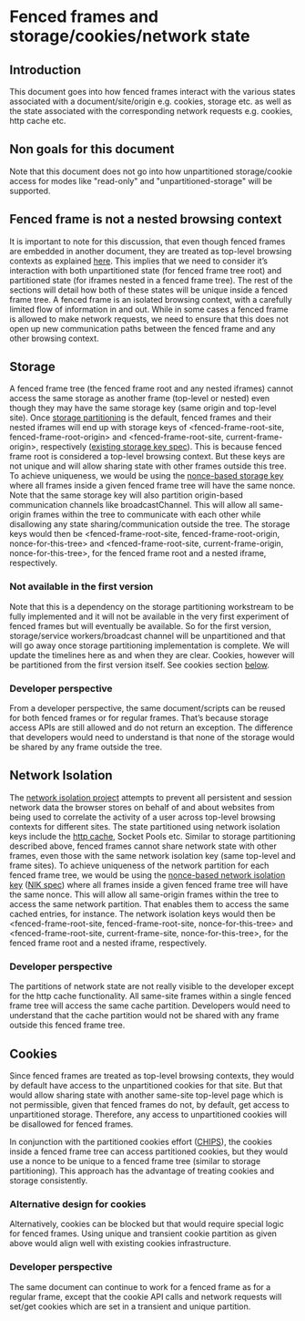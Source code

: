 # Fenced frames and storage/cookies/network state


## Introduction

This document goes into how fenced frames interact with the various states associated with a document/site/origin e.g. cookies, storage etc. as well as the state associated with the corresponding network requests e.g. cookies, http cache etc. 

## Non goals for this document

Note that this document does not go into how unpartitioned storage/cookie access for modes like "read-only" and "unpartitioned-storage" will be supported.


## Fenced frame is not a nested browsing context

It is important to note for this discussion, that even though fenced frames are embedded in another document, they are treated as top-level browsing contexts as explained [here](https://github.com/shivanigithub/fenced-frame#fenced-frame-api). This implies that we need to consider it’s interaction with both unpartitioned state (for fenced frame tree root) and partitioned state (for iframes nested in a fenced frame tree). The rest of the sections will detail how both of these states will be unique inside a fenced frame tree. A fenced frame is an isolated browsing context, with a carefully limited flow of information in and out.  While in some cases a fenced frame is allowed to make network requests, we need to ensure that this does not open up new communication paths between the fenced frame and any other browsing context.


## Storage

A fenced frame tree (the fenced frame root and any nested iframes) cannot access the same storage as another frame (top-level or nested) even though they may have the same storage key (same origin and top-level site). Once [storage partitioning](https://github.com/wanderview/quota-storage-partitioning/blob/main/explainer.md) is the default, fenced frames and their nested iframes will end up with storage keys of &lt;fenced-frame-root-site, fenced-frame-root-origin> and &lt;fenced-frame-root-site, current-frame-origin>, respectively ([existing storage key spec](https://storage.spec.whatwg.org/#storage-keys)). This is because fenced frame root is considered a top-level browsing context. But these keys are not unique and will allow sharing state with other frames outside this tree. To achieve uniqueness, we would be using the [nonce-based storage key](https://source.chromium.org/chromium/chromium/src/+/main:third_party/blink/public/common/storage_key/storage_key.h;l=33?q=StorageKey::CreateWithNonce&sq=&ss=chromium) where all frames inside a given fenced frame tree will have the same nonce. Note that the same storage key will also partition origin-based communication channels like broadcastChannel. This will allow all same-origin frames within the tree to communicate with each other while disallowing any state sharing/communication outside the tree. The storage keys would then be &lt;fenced-frame-root-site, fenced-frame-root-origin, nonce-for-this-tree> and &lt;fenced-frame-root-site, current-frame-origin, nonce-for-this-tree>, for the fenced frame root and a nested iframe, respectively.

### Not available in the first version
Note that this is a dependency on the storage partitioning workstream to be fully implemented and it will not be available in the very first experiment of fenced frames but will eventually be available. So for the first version, storage/service workers/broadcast channel will be unpartitioned and that will go away once storage partitioning implementation is complete. We will update the timelines here as and when they are clear.
Cookies, however will be partitioned from the first version itself. See cookies section [below](https://github.com/WICG/fenced-frame/edit/master/explainer/storage_cookies_network_state.md#cookies).


### Developer perspective

From a developer perspective, the same document/scripts can be reused for both fenced frames or for regular frames. That’s because storage access APIs are still allowed and do not return an exception. The difference that developers would need to understand is that none of the storage would be shared by any frame outside the tree.   


## Network Isolation

The [network isolation project](https://docs.google.com/document/d/1V8sFDCEYTXZmwKa_qWUfTVNAuBcPsu6FC0PhqMD6KKQ/edit?usp=sharing) attempts to prevent all persistent and session network data the browser stores on behalf of and about websites from being used to correlate the activity of a user across top-level browsing contexts for different sites. The state partitioned using network isolation keys include the [http cache](https://github.com/shivanigithub/http-cache-partitioning),  Socket Pools etc. Similar to storage partitioning described above, fenced frames cannot share network state with other frames, even those with the same network isolation key (same top-level and frame sites). To achieve uniqueness of the network partition for each fenced frame tree, we would be using the [nonce-based network isolation key](https://chromium-review.googlesource.com/c/chromium/src/+/3015842) ([NIK spec](https://fetch.spec.whatwg.org/#network-partition-keys)) where all frames inside a given fenced frame tree will have the same nonce. This will allow all same-origin frames within the tree to access the same network partition. That enables them to access the same cached entries, for instance. The network isolation keys would then be &lt;fenced-frame-root-site, fenced-frame-root-site, nonce-for-this-tree> and &lt;fenced-frame-root-site, current-frame-site, nonce-for-this-tree>, for the fenced frame root and a nested iframe, respectively.


### Developer perspective

The partitions of network state are not really visible to the developer except for the http cache functionality. All same-site frames within a single fenced frame tree will access the same cache partition. Developers would need to understand that the cache partition would not be shared with any frame outside this fenced frame tree.     


## Cookies

Since fenced frames are treated as top-level browsing contexts, they would by default have access to the unpartitioned cookies for that site. But that would allow sharing state with another same-site top-level page which is not permissible, given that fenced frames do not, by default, get access to unpartitioned storage. Therefore, any access to unpartitioned cookies will be disallowed for fenced frames. 

In conjunction with the partitioned cookies effort ([CHIPS](https://github.com/WICG/CHIPS)), the cookies inside a fenced frame tree can access partitioned cookies, but they would use a nonce to be unique to a fenced frame tree (similar to storage partitioning). This approach has the advantage of treating cookies and storage consistently.


### Alternative design for cookies

Alternatively, cookies can be blocked but that would require special logic for fenced frames. Using unique and transient cookie partition as given above would align well with existing cookies infrastructure.


### Developer perspective

The same document can continue to work for a fenced frame as for a regular frame, except that the cookie API calls and network requests will set/get cookies which are set in a transient and unique partition.
